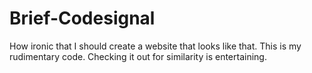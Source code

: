 # Brief-Codesignal
How ironic that I should create a website that looks like that. This is my rudimentary code. Checking it out for similarity is entertaining.
